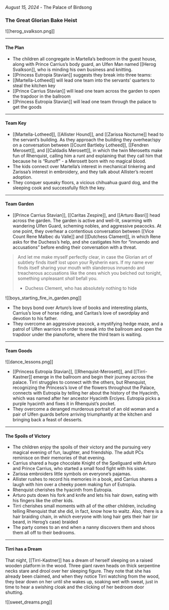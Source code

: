 _August 15, 2024_ - The Palace of Birdsong
### The Great Glorian Bake Heist

![[herog_svalkson.png]]

---

#### The Plan
- The children all congregate in Martella’s bedroom in the guest house, along with Prince Carrius’s body guard, an Ulfen Man named [[Herog Svalkson]], who is minding his own business and knitting.
- [[Princess Eutropia Stavian]] suggests they break into three teams:
- [[Martella-Lotheed]] will lead one team into the servants’ quarters to steal the kitchen key
- [[Prince Carrius Stavian]] will lead one team across the garden to open the trapdoor in the ballroom
- [[Princess Eutropia Stavian]] will lead one team through the palace to get the goods

---

#### Team Key

- [[Martella-Lotheed]], [[Allister Hound]], and [[Zarissa Nocturne]] head to the servant’s building. As they approach the building they overhear/spy on a conversation between [[Count Bartleby Lotheed]], [[Fendren Merosett]], and [[Caldadis Merosett]], in which the twin Merosetts make fun of Rhenquist, calling him a runt and explaining that they call him that because he is “Runoff” - a Merosett born with no magical blood. 
- The kids connect over Martella’s interest in mechanical tinkering and Zarissa’s interest in embroidery, and they talk about Allister’s recent adoption. 
- They conquer squeaky floors, a vicious chihuahua guard dog, and the sleeping cook and successfully filch the key. 

---

#### Team Garden

- [[Prince Carrius Stavian]], [[Caritas Zespire]], and [[Arturo Basri]] head across the garden. The garden is active and well-lit, swarming with wandering Ulfen Guard, scheming nobles, and aggressive peacocks. At one point, they overhear a contentious conversation between [[Vice Count Rene Malbec du Valle]] and [[Dutchess Clament]], in which Rene asks for the Duchess’s help, and she castigates him for “innuendo and accusations” before ending their conversation with a threat. 


> 
> And let me make myself perfectly clear, in case the Glorian art of subtlety finds itself lost upon your Rysherin ears. If my name ever finds itself sharing your mouth with slanderous innuendo and treacherous accusations like the ones which you belched out tonight, something unpleasant *shall* befall you.
> 
> - Duchess Clement, who has absolutely nothing to hide
>



![[boys_starting_fire_in_garden.png]]

- The boys bond over Arturo’s love of books and interesting plants, Carrius’s love of horse riding, and Caritas’s love of swordplay and devotion to his father. 
- They overcome an aggressive peacock, a mystifying hedge maze, and a patrol of Ulfen warriors in order to sneak into the ballroom and open the trapdoor under the pianoforte, where the third team is waiting. 

---

#### Team Goods

![[dance_lessons.png]]

- [[Princess Eutropia Stavian]], [[Rhenquist-Merosett]], and [[Tirri-Kastner]] emerge in the ballroom and begin their journey across the palace. Tirri struggles to connect with the others, but Rhenquist, recognizing the Princess’s love of the flowers throughout the Palace, connects with Eutropia by telling her about the history of the Hyacinth, which was named after her ancestor Hyacinth Erciyes. Eutropia picks a purple hyacinth and fixes it in Rhenquist’s pocket. 
- They overcome a deranged murderous portrait of an old woman and a pair of Ulfen guards before arriving triumphantly at the kitchen and bringing back a feast of desserts. 

---

#### The Spoils of Victory

- The children enjoy the spoils of their victory and the pursuing very magical evening of fun, laughter, and friendship. The adult PCs reminisce on their memories of that evening. 
- Carrius shared a huge chocolate Knight of the Spellguard with Arturo and Prince Carrius, who started a small food fight with his sister.
- Zarissa embroiders little symbols on everyone’s pajamas.     
- Allister rushes to record his memories in a book, and Carrius shares a laugh with him over a cheeky poem making fun of Eutropia.     
- Rhenquist cherishes the hyacinth from Eutropia.     
- Arturo puts down his fork and knife and lets his hair down, eating with his fingers like the other kids.    
- Tirri cherishes small moments with all of the other children, including telling Rhenquist that she did, in fact, know how to waltz. Also, there is a hair braiding chain, in which everyone with long hair gets their hair (or beard, in Herog’s case) braided 
- The party comes to an end when a nanny discovers them and shoos them all off to their bedrooms. 

---

#### Tirri has a Dream

That night, [[Tirri-Kastner]] has a dream of herself sleeping on a raised wooden platform in the wood. Three giant raven heads on thick serpentine necks stare and drool over her sleeping figure. They note that she has already been claimed, and when they notice Tirri watching from the wood, they bear down on her until she wakes up, soaking wet with sweat, just in time to hear a swishing cloak and the clicking of her bedroom door shutting.   

![[sweet_dreams.png]]